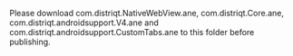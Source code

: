 Please download com.distriqt.NativeWebView.ane, com.distriqt.Core.ane, com.distriqt.androidsupport.V4.ane and com.distriqt.androidsupport.CustomTabs.ane to this folder before publishing.
